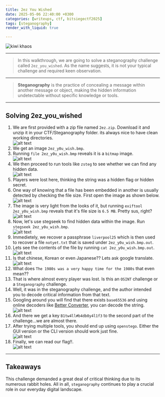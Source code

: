 ```yaml
---
title: 2ez You Wished
date: 2025-05-06 22:40:00 +0300
categories: [writeups, ctf, bitsiegectf2025]
tags: [steganography]
render_with_liquid: true

---
```

![kiwi khaos](/assets/img/blogs/kiwi.png)

---

> In this walkthrough, we are going to solve a steganography challenge called `2ez_you_wished`. As the name suggests, it is not your typical challenge and required keen observation.

---

> **Steganography** is the practice of concealing a message within another message or object, making the hidden information undetectable without specific knowledge or tools.

---

## Solving 2ez_you_wished

1. We are first provided with a zip file named `2ez.zip`. Download it and unzip it in your CTF/Steganography folder. its always nice to have clean working directories.   
![alt text](/assets/img/blogs/2ez-you-wished/image.png)
2. We get an image `2ez_y0u_wish.bmp`.
3. Running `file 2ez_y0u_wish.bmp` reveals it is a `bitmap` image.   
![alt text](/assets/img/blogs/2ez-you-wished/image-1.png)
4. We then proceed to run tools like `zsteg` to see whether we can find any hidden data.   
![alt text](/assets/img/blogs/2ez-you-wished/image-2.png)
5. Players were lost here, thinking the string was a hidden flag or hidden secret.   
6. One way of knowing that a file has been embedded in another is usually detected by checking the file size. First open the image as shown below.  
![alt text](/assets/img/blogs/2ez-you-wished/image-3.png)
7. The image is very light from the looks of it, but running `exiftool 2ez_y0u_wish.bmp` reveals that it's file size is `6.5 MB`. Pretty sus, right?  
![alt text](/assets/img/blogs/2ez-you-wished/image-4.png)
8. Now, let's use stegseek to find hidden data within the image. Run `stegseek 2ez_y0u_wish.bmp`.  
![alt text](/assets/img/blogs/2ez-you-wished/image-5.png)
9. Immedietely, we recover a passphrase `liverpool25` which is then used to recover a file `notyet.txt` that is saved under `2ez_y0u_wish.bmp.out`.  
10. Lets see the contents of the file by running `cat 2ez_y0u_wish.bmp.out`.  
![alt text](/assets/img/blogs/2ez-you-wished/image-6.png)
11. Is that chinese, Korean or even Japanese?? Lets ask google translate.   
![alt text](/assets/img/blogs/2ez-you-wished/image-7.png)
12. What does `The 1980s was a very happy time for the 1980s` that even mean??  
13. That is where almost every player was lost. Is this an `OSINT` challenge or a `Steganography` challenge.   
14. Well, it was in the steganography challenge, and the author intended you to decode critical information from that text.   
15. Googling around you will find that there exists `base65536` and using online decoders like [Better Converter](https://www.better-converter.com/Encoders-Decoders/Base65536-Decode), you can decode the string.    
![alt text](/assets/img/blogs/2ez-you-wished/image-8.png)
16. And there we get a key `B1tw4ll#b4db0y4l1f3` to the second part of the challenge...we are almost there.   
17. After trying multiple tools, you should end up using `openstego`. Either the GUI version or the CLI version should work just fine.     
![alt text](/assets/img/blogs/2ez-you-wished/image-9.png)
18. Finally, we can read our flag!!.     
![alt text](/assets/img/blogs/2ez-you-wished/image-10.png)

---

## Takeaways
This challenge demanded a great deal of critical thinking due to its numerous rabbit holes. All in all, `steganography` continues to play a crucial role in our everyday digital landscape.

